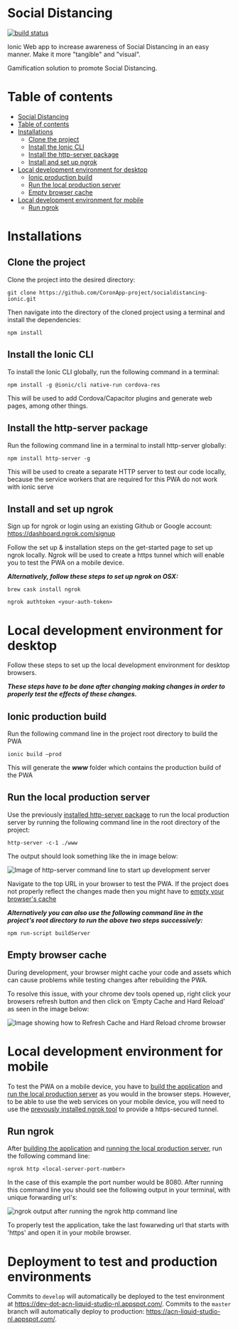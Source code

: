 # Social Distancing

[![build status](https://github.com/guillermomartinez-accenture/socialdistancing-ionic/workflows/Pipeline/badge.svg)](https://github.com/guillermomartinez-accenture/socialdistancing-ionic/actions)

Ionic Web app to increase awareness of Social Distancing in an easy manner.
Make it more "tangible" and "visual".

Gamification solution to promote Social Distancing.

# Table of contents

- [Social Distancing](#social-distancing)
- [Table of contents](#table-of-contents)
- [Installations](#installations)
  - [Clone the project](#clone-the-project)
  - [Install the Ionic CLI](#install-the-ionic-cli)
  - [Install the http-server package](#install-the-http-server-package)
  - [Install and set up ngrok](#install-and-set-up-ngrok)
- [Local development environment for desktop](#local-development-environment-for-desktop)
  - [Ionic production build](#ionic-production-build)
  - [Run the local production server](#run-the-local-production-server)
  - [Empty browser cache](#empty-browser-cache)
- [Local development environment for mobile](#local-development-environment-for-mobile)
  - [Run ngrok](#run-ngrok)

# Installations

## Clone the project

Clone the project into the desired directory:

```
git clone https://github.com/CoronApp-project/socialdistancing-ionic.git
```

Then navigate into the directory of the cloned project using a terminal and install the dependencies:

```
npm install
```

## Install the Ionic CLI

To install the Ionic CLI globally, run the following command in a terminal:

```
npm install -g @ionic/cli native-run cordova-res
```

This will be used to add Cordova/Capacitor plugins and generate web pages, among other things.

## Install the http-server package

Run the following command line in a terminal to install http-server globally:

```
npm install http-server -g
```

This will be used to create a separate HTTP server to test our code locally, because the service workers that are required for this PWA do not work with ionic serve

## Install and set up ngrok

Sign up for ngrok or login using an existing Github or Google account:
https://dashboard.ngrok.com/signup

Follow the set up & installation steps on the get-started page to set up ngrok locally. Ngrok will be used to create a https tunnel which will enable you to test the PWA on a mobile device.

**_Alternatively, follow these steps to set up ngrok on OSX:_**

```
brew cask install ngrok
```

```
ngrok authtoken <your-auth-token>
```

# Local development environment for desktop

Follow these steps to set up the local development environment for desktop browsers.

**_These steps have to be done after changing making changes in order to properly test the effects of these changes._**

## Ionic production build

Run the following command line in the project root directory to build the PWA

```
ionic build –prod
```

This will generate the **_www_** folder which contains the production build of the PWA

## Run the local production server

Use the previously [installed http-server package](#Install-the-http-server-package) to run the local production server by running the following command line in the root directory of the project:

```
http-server -c-1 ./www
```

The output should look something like the in image below:

![Image of http-server command line to start up development server](https://user-images.githubusercontent.com/58298921/77488971-1737a200-6e37-11ea-938c-48198e70a43d.png)

Navigate to the top URL in your browser to test the PWA. If the project does not properly reflect the changes made then you might have to [empty your browser's cache](#empty-browser-cache)

**_Alternatively you can also use the following command line in the project's root directory to run the above two steps successively:_**

```
npm run-script buildServer
```

## Empty browser cache

During development, your browser might cache your code and assets which can cause problems while testing changes after rebuilding the PWA.

To resolve this issue, with your chrome dev tools opened up, right click your browsers refresh button and then click on ‘Empty Cache and Hard Reload’ as seen in the image below:

![Image showing how to Refresh Cache and Hard Reload chrome browser](https://user-images.githubusercontent.com/58298921/77489747-5d8e0080-6e39-11ea-9460-2d2aefbdbe3d.png)

# Local development environment for mobile

To test the PWA on a mobile device, you have to [build the application](#ionic-production-build) and [run the local production server](#run-the-local-production-server) as you would in the browser steps. However, to be able to use the web services on your mobile device, you will need to use the [prevously installed ngrok tool](#install-and-set-up-ngrok) to provide a https-secured tunnel.

## Run ngrok

After [building the application](#ionic-production-build) and [running the local production server](#run-the-local-production-server), run the following command line:

```
ngrok http <local-server-port-number>
```

In the case of this example the port number would be 8080. After running this command line you should see the following output in your terminal, with unique forwarding url's:

![ngrok output after running the ngrok http command line](https://user-images.githubusercontent.com/58298921/77493669-02add680-6e44-11ea-9cfa-aeb7563807b6.png)

To properly test the application, take the last fowarwding url that starts with 'https' and open it in your mobile browser.

# Deployment to test and production environments
Commits to `develop` will automatically be deployed to the test environment at https://dev-dot-acn-liquid-studio-nl.appspot.com/. Commits to the `master` branch will automatically deploy to production: https://acn-liquid-studio-nl.appspot.com/.
